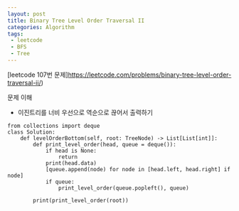 ```yaml
---
layout: post
title: Binary Tree Level Order Traversal II
categories: Algorithm
tags: 
 - leetcode
 - BFS
 - Tree
---
```


[leetcode 107번 문제]https://leetcode.com/problems/binary-tree-level-order-traversal-ii/)

문제 이해 
* 이진트리를 너비 우선으로 역순으로 끊어서 출력하기 

```
from collections import deque
class Solution:
    def levelOrderBottom(self, root: TreeNode) -> List[List[int]]:
        def print_level_order(head, queue = deque()):
            if head is None:
                return
            print(head.data)
            [queue.append(node) for node in [head.left, head.right] if node]
            if queue:
                print_level_order(queue.popleft(), queue)
                
        print(print_level_order(root))
```

